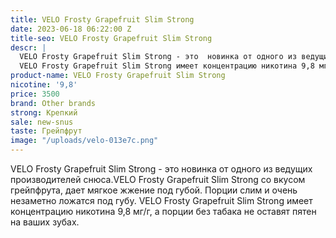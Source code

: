 ```yaml
---
title: VELO Frosty Grapefruit Slim Strong
date: 2023-06-18 06:22:00 Z
title-seo: VELO Frosty Grapefruit Slim Strong
descr: |
  VELO Frosty Grapefruit Slim Strong - это  новинка от одного из ведущих производителей снюса.VELO Frosty Grapefruit Slim Strong со вкусом грейпфрута, дает мягкое жжение под губой.  Порции слим и очень незаметно ложатся под губу.
  VELO Frosty Grapefruit Slim Strong имеет концентрацию никотина 9,8 мг/г, а порции без табака не оставят пятен на ваших зубах.
product-name: VELO Frosty Grapefruit Slim Strong
nicotine: '9,8'
price: 3500
brand: Other brands
strong: Крепкий
sale: new-snus
taste: Грейпфрут
image: "/uploads/velo-013e7c.png"
---
```


VELO Frosty Grapefruit Slim Strong - это  новинка от одного из ведущих производителей снюса.VELO Frosty Grapefruit Slim Strong со вкусом грейпфрута, дает мягкое жжение под губой.  Порции слим и очень незаметно ложатся под губу.
VELO Frosty Grapefruit Slim Strong имеет концентрацию никотина 9,8 мг/г, а порции без табака не оставят пятен на ваших зубах.

